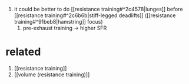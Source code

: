 1. it could be better to do [[resistance training#^2c4578|lunges]] before [[resistance training#^2c6b6b|stiff-legged deadlifts]] ([[resistance training#^91beb8|hamstring]] focus)
	1. pre-exhaust training → higher SFR

# related
1. [[resistance training]]
2. [[volume (resistance training)]]